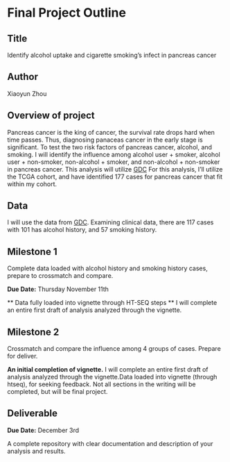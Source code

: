 # Final Project Outline
## Title
Identify alcohol uptake and cigarette smoking’s infect in pancreas cancer

## Author
Xiaoyun Zhou

## Overview of project

Pancreas cancer is the king of cancer, the survival rate drops hard when time passes. Thus, diagnosing panaceas cancer in the early stage is significant. To test the two risk factors of pancreas cancer, alcohol, and smoking. I will identify the influence among alcohol user + smoker, alcohol user + non-smoker, non-alcohol + smoker, and non-alcohol + non-smoker in pancreas cancer. This analysis will utilize [GDC](https://portal.gdc.cancer.gov/repository?facetTab=cases&filters=%7B%22op%22%3A%22and%22%2C%22content%22%3A%5B%7B%22op%22%3A%22in%22%2C%22content%22%3A%7B%22field%22%3A%22cases.primary_site%22%2C%22value%22%3A%5B%22pancreas%22%5D%7D%7D%2C%7B%22op%22%3A%22in%22%2C%22content%22%3A%7B%22field%22%3A%22cases.project.program.name%22%2C%22value%22%3A%5B%22TCGA%22%5D%7D%7D%2C%7B%22op%22%3A%22in%22%2C%22content%22%3A%7B%22field%22%3A%22files.analysis.workflow_type%22%2C%22value%22%3A%5B%22HTSeq%20-%20Counts%22%5D%7D%7D%5D%7D&searchTableTab=cases) For this analysis, I’ll utilize the TCGA cohort, and have identified 177 cases for pancreas cancer that fit within my cohort.

## Data

I will use the data from [GDC](https://portal.gdc.cancer.gov/repository). Examining clinical data, there are 117 cases with 101 has alcohol history, and 57 smoking history. 


## Milestone 1

Complete data loaded with alcohol history and smoking history cases, prepare to crossmatch and compare. 

**Due Date:** Thursday November 11th

** Data fully loaded into vignette through HT-SEQ steps ** I will complete an entire first draft of analysis analyzed through the vignette.


## Milestone 2

Crossmatch and compare the influence among 4 groups of cases. Prepare for deliver. 

**An initial completion of vignette.** I will complete an entire first draft of analysis analyzed through the vignette.Data loaded into vignette (through htseq), for seeking feedback.  Not all sections in the writing will be completed, but will be final project.


## Deliverable

**Due Date:** December 3rd

A complete repository with clear documentation and description of your analysis and results.











